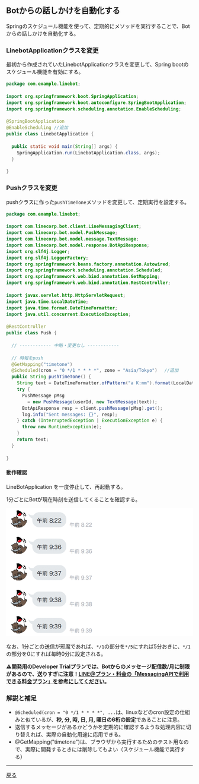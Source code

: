 ## Botからの話しかけを自動化する

Springのスケジュール機能を使って、定期的にメソッドを実行することで、Botからの話しかけを自動化する。

### LinebotApplicationクラスを変更

最初から作成されていたLinebotApplicationクラスを変更して、Spring bootのスケジュール機能を有効にする。

```java
package com.example.linebot;

import org.springframework.boot.SpringApplication;
import org.springframework.boot.autoconfigure.SpringBootApplication;
import org.springframework.scheduling.annotation.EnableScheduling;

@SpringBootApplication
@EnableScheduling //追加
public class LinebotApplication {

  public static void main(String[] args) {
    SpringApplication.run(LinebotApplication.class, args);
  }

}
```

### Pushクラスを変更

pushクラスに作った`pushTimeTone`メソッドを変更して、定期実行を設定する。

```java
package com.example.linebot;

import com.linecorp.bot.client.LineMessagingClient;
import com.linecorp.bot.model.PushMessage;
import com.linecorp.bot.model.message.TextMessage;
import com.linecorp.bot.model.response.BotApiResponse;
import org.slf4j.Logger;
import org.slf4j.LoggerFactory;
import org.springframework.beans.factory.annotation.Autowired;
import org.springframework.scheduling.annotation.Scheduled;
import org.springframework.web.bind.annotation.GetMapping;
import org.springframework.web.bind.annotation.RestController;

import javax.servlet.http.HttpServletRequest;
import java.time.LocalDateTime;
import java.time.format.DateTimeFormatter;
import java.util.concurrent.ExecutionException;

@RestController
public class Push {

  // ------------ 中略・変更なし ------------ 
    
  // 時報をpush
  @GetMapping("timetone")
  @Scheduled(cron = "0 */1 * * * *", zone = "Asia/Tokyo") 　//追加
  public String pushTimeTone() {
    String text = DateTimeFormatter.ofPattern("a K:mm").format(LocalDateTime.now());
    try {
      PushMessage pMsg
        = new PushMessage(userId, new TextMessage(text));
      BotApiResponse resp = client.pushMessage(pMsg).get();
      log.info("Sent messages: {}", resp);
    } catch (InterruptedException | ExecutionException e) {
      throw new RuntimeException(e);
    }
    return text;
  }

}
```

#### 動作確認

LineBotApplication を一度停止して、再起動する。

1分ごとにBotが現在時刻を送信してくることを確認する。

![おみくじ時の動作](./fig09a.png)

なお、1分ごとの送信が邪魔であれば、`*/1`の部分を`*/5`にすれば5分おきに、`*/1`の部分を0にすれば毎時0分に設定される。

**⚠️開発用のDeveloper Trialプランでは、Botからのメッセージ配信数/月に制限があるので、送りすぎに注意！[LINE@プラン・料金の「MessagingAPIで利用できる料金プラン」を参考にしてください](https://at.line.me/jp/plan)。**

### 解説と補足

- `@Scheduled(cron = "0 */1 * * * *", ...`は、linuxなどのcron設定の仕組みと似ているが、**秒, 分, 時, 日, 月, 曜日の6桁の設定**であることに注意。
- 送信するメッセージがあるかどうかを定期的に確認するような処理内容に切り替えれば、実際の自動化用途に応用できる。
-  @GetMapping("timetone")は、ブラウザから実行するためのテスト用なので、実際に開発するときには削除してもよい（スケジュール機能で実行する）

-----

[戻る](../README.md)
